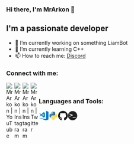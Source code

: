 ### Hi there, I'm MrArkon 👋

## I'm a passionate developer

- 🔭 I’m currently working on something LiamBot
- 🌱 I’m currently learning C++
- 📫 How to reach me: [Discord](https://dsc.gg/arkon)

### Connect with me:

[<img align="left" alt="MrArkon | YouTube" width="22px" src="https://cdn.jsdelivr.net/npm/simple-icons@v3/icons/youtube.svg" />][youtube]
[<img align="left" alt="MrArkon | Instagram" width="22px" src="https://cdn.jsdelivr.net/npm/simple-icons@v3/icons/discord.svg" />][discord]
[<img align="left" alt="MrArkon | Instagram" width="22px" src="https://cdn.jsdelivr.net/npm/simple-icons@v3/icons/instagram.svg" />][instagram]
[<img align="left" alt="MrArkon | Twitter" width="22px" src="https://cdn.jsdelivr.net/npm/simple-icons@v3/icons/twitter.svg" />][twitter]


<br />

### Languages and Tools:

[<img align="left" alt="Visual Studio Code" width="26px" src="https://raw.githubusercontent.com/github/explore/80688e429a7d4ef2fca1e82350fe8e3517d3494d/topics/visual-studio-code/visual-studio-code.png" />][youtube]
[<img align="left" alt="Python" width="26px" src="https://raw.githubusercontent.com/devicons/devicon/master/icons/python/python-original.svg" />][youtube]
[<img align="left" alt="GitHub" width="26px" src="https://raw.githubusercontent.com/github/explore/78df643247d429f6cc873026c0622819ad797942/topics/github/github.png" />][youtube]
[<img align="left" alt="Terminal" width="26px" src="https://raw.githubusercontent.com/github/explore/80688e429a7d4ef2fca1e82350fe8e3517d3494d/topics/terminal/terminal.png" />][youtube]

<br />

</details>

[twitter]: https://twitter.com/mrarkon
[youtube]: https://www.youtube.com/channel/UCr-qPRkrdwWrsETXT7ztQsQ
[instagram]: https://instagram.com/mrarkon
[discord]: https://dsc.gg/arkon

